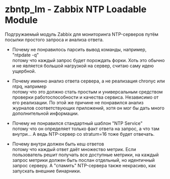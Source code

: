 # zbntp_lm - Zabbix NTP Loadable Module
Подгружаемый модуль Zabbix для мониторинга NTP-серверов путём посылки простого запроса и анализа ответа.

- Почему не понравилось парсить вывод команды, например, "ntpdate -q"  
потому что каждый запрос будет порождать форки. Хоть это обычно и не
является большой нагрузкой на сервер, считаю саму идею ущербной.

- Почему именно анализ ответа сервера, а не реализация chronyc или ntpq, например  
потому что это должно стать простым и универсальным средством
проверки работоспособности и качества сервиса. Независимо от его реализации.
По этой же причине не понравился анализ журналов соответствующих приложений, хотя он мог бы дать много дополнительной информации.

- Почему не понравился стандартный шаблон "NTP Service"  
потому что он определяет только факт ответа на запрос, а что там внутри... А ведь NTP-сервер
со stratum=16 тоже будет отвечать.

- Почему внутри должен быть кеш ответов  
потому что каждый ответ даёт множество метрик. Если пользователь решит получать все доступные метрики, на
каждый запрос метрики должен быть послан отдельный, но идентичный запрос серверу. А "спамить" NTP-сервера также некрасиво, как запускать внешние бинарники.

